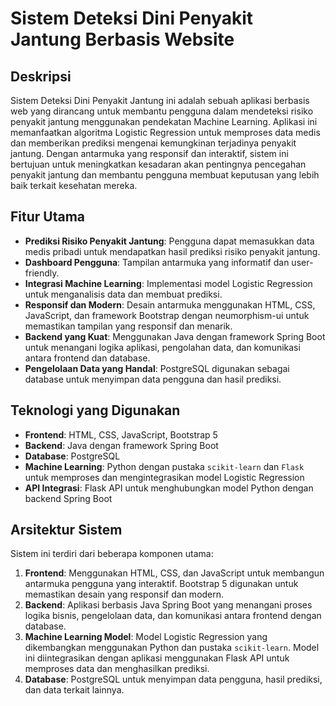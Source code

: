# Sistem Deteksi Dini Penyakit Jantung Berbasis Website

## Deskripsi
Sistem Deteksi Dini Penyakit Jantung ini adalah sebuah aplikasi berbasis web yang dirancang untuk membantu pengguna dalam mendeteksi risiko penyakit jantung menggunakan pendekatan Machine Learning. Aplikasi ini memanfaatkan algoritma Logistic Regression untuk memproses data medis dan memberikan prediksi mengenai kemungkinan terjadinya penyakit jantung. Dengan antarmuka yang responsif dan interaktif, sistem ini bertujuan untuk meningkatkan kesadaran akan pentingnya pencegahan penyakit jantung dan membantu pengguna membuat keputusan yang lebih baik terkait kesehatan mereka.

## Fitur Utama
- **Prediksi Risiko Penyakit Jantung**: Pengguna dapat memasukkan data medis pribadi untuk mendapatkan hasil prediksi risiko penyakit jantung.
- **Dashboard Pengguna**: Tampilan antarmuka yang informatif dan user-friendly.
- **Integrasi Machine Learning**: Implementasi model Logistic Regression untuk menganalisis data dan membuat prediksi.
- **Responsif dan Modern**: Desain antarmuka menggunakan HTML, CSS, JavaScript, dan framework Bootstrap dengan neumorphism-ui untuk memastikan tampilan yang responsif dan menarik.
- **Backend yang Kuat**: Menggunakan Java dengan framework Spring Boot untuk menangani logika aplikasi, pengolahan data, dan komunikasi antara frontend dan database.
- **Pengelolaan Data yang Handal**: PostgreSQL digunakan sebagai database untuk menyimpan data pengguna dan hasil prediksi.

## Teknologi yang Digunakan
- **Frontend**: HTML, CSS, JavaScript, Bootstrap 5
- **Backend**: Java dengan framework Spring Boot
- **Database**: PostgreSQL
- **Machine Learning**: Python dengan pustaka `scikit-learn` dan `Flask` untuk memproses dan mengintegrasikan model Logistic Regression
- **API Integrasi**: Flask API untuk menghubungkan model Python dengan backend Spring Boot

## Arsitektur Sistem
Sistem ini terdiri dari beberapa komponen utama:
1. **Frontend**: Menggunakan HTML, CSS, dan JavaScript untuk membangun antarmuka pengguna yang interaktif. Bootstrap 5 digunakan untuk memastikan desain yang responsif dan modern.
2. **Backend**: Aplikasi berbasis Java Spring Boot yang menangani proses logika bisnis, pengelolaan data, dan komunikasi antara frontend dengan database.
3. **Machine Learning Model**: Model Logistic Regression yang dikembangkan menggunakan Python dan pustaka `scikit-learn`. Model ini diintegrasikan dengan aplikasi menggunakan Flask API untuk memproses data dan menghasilkan prediksi.
4. **Database**: PostgreSQL untuk menyimpan data pengguna, hasil prediksi, dan data terkait lainnya.
